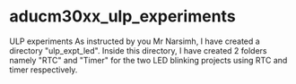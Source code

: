 # aducm30xx_ulp_experiments
ULP experiments
As instructed by you Mr Narsimh, I have created a directory "ulp_expt_led".
Inside this directory, I have created 2 folders namely "RTC" and "Timer" for the two LED blinking projects using RTC and timer
respectively.
